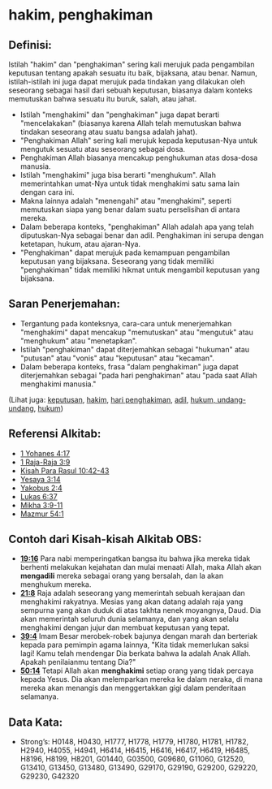 # hakim, penghakiman

## Definisi:

Istilah "hakim" dan "penghakiman" sering kali merujuk pada pengambilan keputusan tentang apakah sesuatu itu baik, bijaksana, atau benar. Namun, istilah-istilah ini juga dapat merujuk pada tindakan yang dilakukan oleh seseorang sebagai hasil dari sebuah keputusan, biasanya dalam konteks memutuskan bahwa sesuatu itu buruk, salah, atau jahat.

* Istilah "menghakimi" dan "penghakiman" juga dapat berarti "mencelakakan" (biasanya karena Allah telah memutuskan bahwa tindakan seseorang atau suatu bangsa adalah jahat).
* "Penghakiman Allah" sering kali merujuk kepada keputusan-Nya untuk mengutuk sesuatu atau seseorang sebagai dosa.
* Penghakiman Allah biasanya mencakup penghukuman atas dosa-dosa manusia.
* Istilah "menghakimi" juga bisa berarti "menghukum". Allah memerintahkan umat-Nya untuk tidak menghakimi satu sama lain dengan cara ini.
* Makna lainnya adalah "menengahi" atau "menghakimi", seperti memutuskan siapa yang benar dalam suatu perselisihan di antara mereka.
* Dalam beberapa konteks, "penghakiman" Allah adalah apa yang telah diputuskan-Nya sebagai benar dan adil. Penghakiman ini serupa dengan ketetapan, hukum, atau ajaran-Nya.
* "Penghakiman" dapat merujuk pada kemampuan pengambilan keputusan yang bijaksana. Seseorang yang tidak memiliki "penghakiman" tidak memiliki hikmat untuk mengambil keputusan yang bijaksana.

## Saran Penerjemahan:

* Tergantung pada konteksnya, cara-cara untuk menerjemahkan "menghakimi" dapat mencakup "memutuskan" atau "mengutuk" atau "menghukum" atau "menetapkan".
* Istilah "penghakiman" dapat diterjemahkan sebagai "hukuman" atau "putusan" atau "vonis" atau "keputusan" atau "kecaman".
* Dalam beberapa konteks, frasa "dalam penghakiman" juga dapat diterjemahkan sebagai "pada hari penghakiman" atau "pada saat Allah menghakimi manusia."

(Lihat juga: [keputusan](../other/decree.md), [hakim](../other/judgeposition.md), [hari penghakiman](../kt/judgmentday.md), [adil](../kt/justice.md), [hukum, undang-undang](../other/law.md), [hukum](../kt/lawofmoses.md))

## Referensi Alkitab:

* [1 Yohanes 4:17](rc://en/tn/help/1jn/04/17)
* [1 Raja-Raja 3:9](rc://en/tn/help/1ki/03/09)
* [Kisah Para Rasul 10:42-43](rc://en/tn/help/act/10/42)
* [Yesaya 3:14](rc://en/tn/help/isa/03/14)
* [Yakobus 2:4](rc://en/tn/help/jas/02/04)
* [Lukas 6:37](rc://en/tn/help/luk/06/37)
* [Mikha 3:9-11](rc://en/tn/help/mic/03/09)
* [Mazmur 54:1](rc://en/tn/help/psa/054/01)

## Contoh dari Kisah-kisah Alkitab OBS:

* __[19:16](rc://en/tn/help/obs/19/16)__ Para nabi memperingatkan bangsa itu bahwa jika mereka tidak berhenti melakukan kejahatan dan mulai menaati Allah, maka Allah akan __mengadili__ mereka sebagai orang yang bersalah, dan Ia akan menghukum mereka.
* __[21:8](rc://en/tn/help/obs/21/08)__ Raja adalah seseorang yang memerintah sebuah kerajaan dan menghakimi rakyatnya. Mesias yang akan datang adalah raja yang sempurna yang akan duduk di atas takhta nenek moyangnya, Daud. Dia akan memerintah seluruh dunia selamanya, dan yang akan selalu menghakimi dengan jujur dan membuat keputusan yang tepat.
* __[39:4](rc://en/tn/help/obs/39/04)__ Imam Besar merobek-robek bajunya dengan marah dan berteriak kepada para pemimpin agama lainnya, "Kita tidak memerlukan saksi lagi! Kamu telah mendengar Dia berkata bahwa Ia adalah Anak Allah. Apakah penilaianmu tentang Dia?"
* __[50:14](rc://en/tn/help/obs/50/14)__ Tetapi Allah akan __menghakimi__ setiap orang yang tidak percaya kepada Yesus. Dia akan melemparkan mereka ke dalam neraka, di mana mereka akan menangis dan menggertakkan gigi dalam penderitaan selamanya.

## Data Kata:

* Strong’s: H0148, H0430, H1777, H1778, H1779, H1780, H1781, H1782, H2940, H4055, H4941, H6414, H6415, H6416, H6417, H6419, H6485, H8196, H8199, H8201, G01440, G03500, G09680, G11060, G12520, G13410, G13450, G13480, G13490, G29170, G29190, G29200, G29220, G29230, G42320
